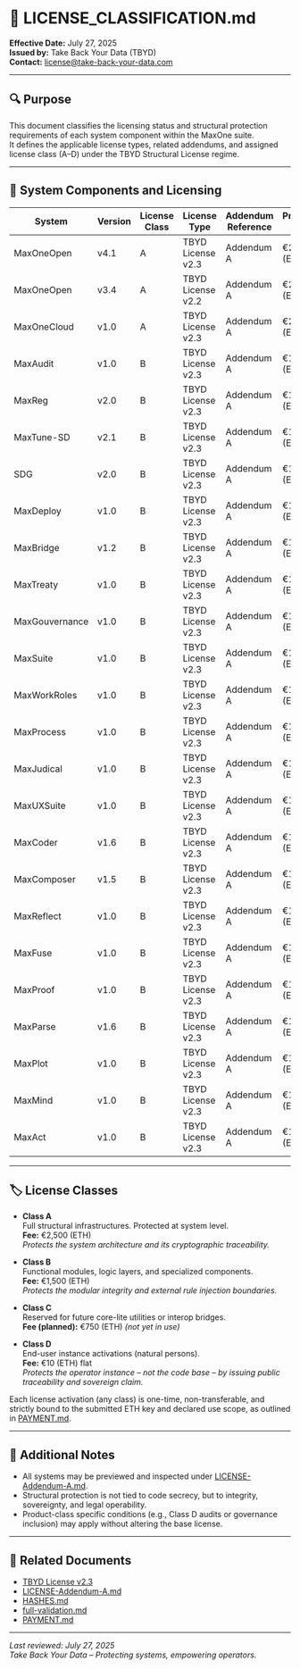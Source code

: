# 📘 LICENSE_CLASSIFICATION.md

**Effective Date:** July 27, 2025  
**Issued by:** Take Back Your Data (TBYD)  
**Contact:** license@take-back-your-data.com

---

## 🔍 Purpose

This document classifies the licensing status and structural protection requirements of each system component within the MaxOne suite.  
It defines the applicable license types, related addendums, and assigned license class (A–D) under the TBYD Structural License regime.

---

## 🧱 System Components and Licensing

| System         | Version       | License Class | License Type        | Addendum Reference | Protection Fee     |
|----------------|---------------|----------------|----------------------|---------------------|---------------------|
| MaxOneOpen     | v4.1          | A              | TBYD License v2.3    | Addendum A          | €2,500 (ETH)        |
| MaxOneOpen     | v3.4          | A              | TBYD License v2.2    | Addendum A          | €2,500 (ETH)        |
| MaxOneCloud    | v1.0          | A              | TBYD License v2.3    | Addendum A          | €2,500 (ETH)        |
| MaxAudit       | v1.0          | B              | TBYD License v2.3    | Addendum A          | €1,500 (ETH)        |
| MaxReg         | v2.0          | B              | TBYD License v2.3    | Addendum A          | €1,500 (ETH)        |
| MaxTune-SD     | v2.1          | B              | TBYD License v2.3    | Addendum A          | €1,500 (ETH)        |
| SDG            | v2.0          | B              | TBYD License v2.3    | Addendum A          | €1,500 (ETH)        |
| MaxDeploy      | v1.0          | B              | TBYD License v2.3    | Addendum A          | €1,500 (ETH)        |
| MaxBridge      | v1.2          | B              | TBYD License v2.3    | Addendum A          | €1,500 (ETH)        |
| MaxTreaty      | v1.0          | B              | TBYD License v2.3    | Addendum A          | €1,500 (ETH)        |
| MaxGouvernance | v1.0          | B              | TBYD License v2.3    | Addendum A          | €1,500 (ETH)        |
| MaxSuite       | v1.0          | B              | TBYD License v2.3    | Addendum A          | €1,500 (ETH)        |
| MaxWorkRoles   | v1.0          | B              | TBYD License v2.3    | Addendum A          | €1,500 (ETH)        |
| MaxProcess     | v1.0          | B              | TBYD License v2.3    | Addendum A          | €1,500 (ETH)        |
| MaxJudical     | v1.0          | B              | TBYD License v2.3    | Addendum A          | €1,500 (ETH)        |
| MaxUXSuite     | v1.0          | B              | TBYD License v2.3    | Addendum A          | €1,500 (ETH)        |
| MaxCoder       | v1.6          | B              | TBYD License v2.3    | Addendum A          | €1,500 (ETH)        |
| MaxComposer    | v1.5          | B              | TBYD License v2.3    | Addendum A          | €1,500 (ETH)        |
| MaxReflect     | v1.0          | B              | TBYD License v2.3    | Addendum A          | €1,500 (ETH)        |
| MaxFuse        | v1.0          | B              | TBYD License v2.3    | Addendum A          | €1,500 (ETH)        |
| MaxProof       | v1.0          | B              | TBYD License v2.3    | Addendum A          | €1,500 (ETH)        |
| MaxParse       | v1.6          | B              | TBYD License v2.3    | Addendum A          | €1,500 (ETH)        |
| MaxPlot        | v1.0          | B              | TBYD License v2.3    | Addendum A          | €1,500 (ETH)        |
| MaxMind        | v1.0          | B              | TBYD License v2.3    | Addendum A          | €1,500 (ETH)        |
| MaxAct         | v1.0          | B              | TBYD License v2.3    | Addendum A          | €1,500 (ETH)        |

---

## 🏷️ License Classes

- **Class A**  
  Full structural infrastructures. Protected at system level.  
  **Fee:** €2,500 (ETH)  
  _Protects the system architecture and its cryptographic traceability._

- **Class B**  
  Functional modules, logic layers, and specialized components.  
  **Fee:** €1,500 (ETH)  
  _Protects the modular integrity and external rule injection boundaries._

- **Class C**  
  Reserved for future core-lite utilities or interop bridges.  
  **Fee (planned):** €750 (ETH) _(not yet in use)_

- **Class D**  
  End-user instance activations (natural persons).  
  **Fee:** €10 (ETH) flat  
  _Protects the operator instance – not the code base – by issuing public traceability and sovereign claim._

Each license activation (any class) is one-time, non-transferable, and strictly bound to the submitted ETH key and declared use scope, as outlined in [PAYMENT.md](./PAYMENT.md).

---

## 📌 Additional Notes

- All systems may be previewed and inspected under [LICENSE-Addendum-A.md](./LICENSE-Addendum-A.md).  
- Structural protection is not tied to code secrecy, but to integrity, sovereignty, and legal operability.  
- Product-class specific conditions (e.g., Class D audits or governance inclusion) may apply without altering the base license.

---

## 🔗 Related Documents

- [TBYD License v2.3](./LICENSE.md)  
- [LICENSE-Addendum-A.md](./LICENSE-Addendum-A.md)  
- [HASHES.md](./HASHES.md)  
- [full-validation.md](./full-validation.md)  
- [PAYMENT.md](./PAYMENT.md)

---

_Last reviewed: July 27, 2025_  
_Take Back Your Data – Protecting systems, empowering operators._
